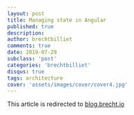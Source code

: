 ```yaml
---
layout: post
title: Managing state in Angular
published: true
description: 
author: brechtbilliet
comments: true
date: 2019-07-29
subclass: 'post'
categories: 'brechtbilliet'
disqus: true
tags: architecture
cover: 'assets/images/cover/cover4.jpg'
---
```


This article is redirected to [blog.brecht.io](https://blog.brecht.io)
